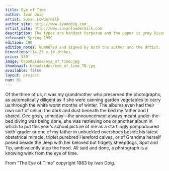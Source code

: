 ```yaml
---
title: Eye of Time
author: Ivan Doig
artist: Susan Lowdermilk
author_site: http://www.ivandoig.com
artist_site: http://www.susanlowdermilk.com
description: The types are handset Perpetua and the paper is grey Rives BFK. Both the type and the woodcut were printed on a Vandercook 219 proofing press.
released: Spring 1996
edition: 100
edition_notes: Numbered and signed by both the author and the artist.
Dimentions: 14.25 x 10 inches.
price: $70
image: broadsides/eye_of_time.jpg
thumbnail: broadsides/eye_of_time_TN.jpg
available: false
layout: project
num: 01
---
```


Of the three of us, it was my grandmother who preserved the photographs, as automatically diligent as if she were canning garden vegetables to carry us through the white worst months of winter. The albums even had their own sort of cellar: the dark and dust beneath the bed my father and I shared. Gee gosh, someday—the announcement always meant under-the-bed diving was being done, she was retrieving one or another album in which to put this year’s school picture of me as a startlingly pompadoured sixth-grader or one of my father in unbuckled overshoes beside his latest obstetrical miracle, triplet purebred Hereford calves, or of Grandma herself posed beside the Jeep with her beloved but fidgety sheepdogs, Spot and Tip, ambivalently atop the hood.
All said and done, a photograph is a knowing wink from the eye of time.

From “The Eye of Time“ copyright 1983 by Ivan Doig.
